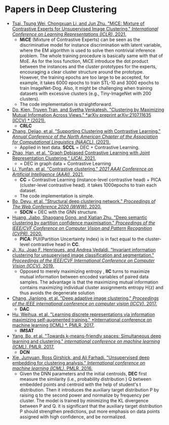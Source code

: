 # Papers in Deep Clustering

- [Tsai, Tsung Wei, Chongxuan Li, and Jun Zhu. "MiCE: Mixture of Contrastive Experts for Unsupervised Image Clustering." *International Conference on Learning Representations (ICLR)*. 2021.](https://openreview.net/pdf?id=gV3wdEOGy_V)
  - **MiCE** (Mixture of Contrastive Experts) can be seen as the discriminative model for instance discrimination with latent variable, where the EM algorithm is used to solve then nontrivial inference problem. The whole training procedure is basically same with that of MoE. As for the loss function, MiCE introduce the dot product between the instances and the cluster prototypes for the experts, encouraging a clear cluster structure around the prototype. However, the training epochs are too  large to be accepted, for example, it takes 6000 epochs to train STL-10 and 3000 epochs to train ImageNet-Dog. Also, it might be challenging when training datasets with excessive clusters (e.g., Tiny-ImageNet with 200 clusters). 
  - The code implementation is straightforward.
- [ Do, Kien, Truyen Tran, and Svetha Venkatesh. "Clustering by Maximizing Mutual Information Across Views." *arXiv preprint arXiv:2107.11635 (ICCV) * (2021). ](https://arxiv.org/pdf/2107.11635.pdf)
  - **CRLC**
- [Zhang, Dejiao, et al. "Supporting Clustering with Contrastive Learning." *Annual Conference of the North American Chapter of the Association for Computational Linguistics (NAACL).* (2021).](https://arxiv.org/pdf/2103.12953.pdf)
  - Applied in text data. **SCCL** = DEC + Contrastive Learning.
- [ Zhao, Han, et al. "Graph Debiased Contrastive Learning with Joint Representation Clustering.“ *IJCAI*. 2021.  ](https://www.ijcai.org/proceedings/2021/0473.pdf)
  - = DEC in graph data  + Contrastive Learning
- [Li, Yunfan, et al. "Contrastive clustering." *2021 AAAI Conference on Artificial Intelligence (AAAI)*. 2021.](https://www.aaai.org/AAAI21Papers/AAAI-1352.LiY.pdf)
  - **CC** = Contrastive Learning (instance-level contrastive head) + PICA (cluster-level contrastive head). it takes 1000epochs to train each dataset.
  - The code implementation is simple.
- [Bo, Deyu, et al. "Structural deep clustering network." *Proceedings of The Web Conference 2020 (WWW)*. 2020.](https://dl.acm.org/doi/pdf/10.1145/3366423.3380214?casa_token=htTAxhfH6xkAAAAA:k_Smn2T5LsruzuW4gbdgqEP-BEXBBAbLSCnBwK2ciTKiOSY2sYqiHgHkq2yjCjengkHkS8DF3wuv)
  - **SDCN** = DEC with the GNN structure.
- [Huang, Jiabo, Shaogang Gong, and Xiatian Zhu. "Deep semantic clustering by partition confidence maximisation." *Proceedings of the IEEE/CVF Conference on Computer Vision and Pattern Recognition (CVPR)*. 2020.](https://openaccess.thecvf.com/content_CVPR_2020/papers/Huang_Deep_Semantic_Clustering_by_Partition_Confidence_Maximisation_CVPR_2020_paper.pdf)
  - **PICA**: PUI(Partition Uncertainty Index) is in fact equal to the cluster-level contrastive head in **CC**.
- [Ji, Xu, Joao F. Henriques, and Andrea Vedaldi. "Invariant information clustering for unsupervised image classification and segmentation." *Proceedings of the IEEE/CVF International Conference on Computer Vision (ICCV)*. 2019.](https://openaccess.thecvf.com/content_ICCV_2019/papers/Ji_Invariant_Information_Clustering_for_Unsupervised_Image_Classification_and_Segmentation_ICCV_2019_paper.pdf)
  - Opposed to merely maximizing entropy , **IIC** turns to maximize mutual information  between encoded variables of paired data samples. The advantage is that the maximizing mutual information contains maximizing individual cluster assignments entropy H(z) and thus avoids the degenerate solution
- [Chang, Jianlong, et al. "Deep adaptive image clustering." *Proceedings of the IEEE international conference on computer vision (ICCV)*. 2017.](https://openaccess.thecvf.com/content_ICCV_2017/papers/Chang_Deep_Adaptive_Image_ICCV_2017_paper.pdf)
  - **DAC**
- [ Hu, Weihua, et al. "Learning discrete representations via information maximizing self-augmented training." *International conference on machine learning (ICML) *. PMLR, 2017. ](http://proceedings.mlr.press/v70/hu17b/hu17b.pdf)
  - **IMSAT**
- [Yang, Bo, et al. "Towards k-means-friendly spaces: Simultaneous deep learning and clustering." *international conference on machine learning (ICML)*. PMLR, 2017.](http://proceedings.mlr.press/v70/yang17b/yang17b.pdf)
  - **DCN**
- [Xie, Junyuan, Ross Girshick, and Ali Farhadi. "Unsupervised deep embedding for clustering analysis." *International conference on machine learning (ICML)*. PMLR, 2016.](http://proceedings.mlr.press/v48/xieb16.pdf)
  - Given the DNN parameters and the initial centroids, **DEC** first measure the similarity (i.e., probability distribution ) Q between embedded points and centroid with the help of student's t distribution. Then it introduces the auxiliary target distribution P by raising q to the second power and normalize by frequency per cluster.  The model is trained by minimizing the KL divergence between P and Q. it is significant that the auxiliary target distribution P should strengthen predictions, put more emphasis on data points assigned with high confidence, and be normalized.

